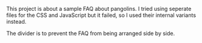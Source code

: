 This project is about a sample FAQ about pangolins. I tried using seperate files for the CSS and JavaScript but it failed, so I used their internal variants instead.

The divider is to prevent the FAQ from being arranged side by side.
